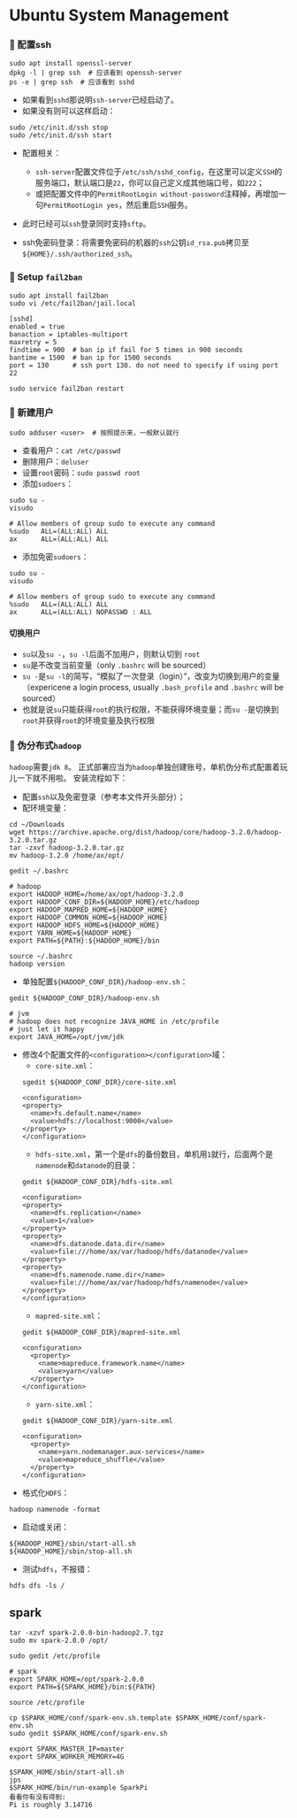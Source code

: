 # Ubuntu System Management

### 🌱 配置ssh

```
sudo apt install openssl-server
dpkg -l | grep ssh  # 应该看到 openssh-server
ps -e | grep ssh  # 应该看到 sshd
```

- 如果看到`sshd`那说明`ssh-server`已经启动了。
- 如果没有则可以这样启动：

```
sudo /etc/init.d/ssh stop
sudo /etc/init.d/ssh start
```

- 配置相关：
    - `ssh-server`配置文件位于`/etc/ssh/sshd_config`，在这里可以定义`SSH`的服务端口，默认端口是`22`，你可以自己定义成其他端口号，如`222`；
    - 或把配置文件中的`PermitRootLogin without-password`注释掉，再增加一句`PermitRootLogin yes`，然后重启`SSH`服务。

- 此时已经可以`ssh`登录同时支持`sftp`。

- ssh免密码登录：将需要免密码的机器的`ssh`公钥`id_rsa.pub`拷贝至`${HOME}/.ssh/authorized_ssh`。


### 🌱 Setup `fail2ban`

```
sudo apt install fail2ban
sudo vi /etc/fail2ban/jail.local 

[sshd]
enabled = true
banaction = iptables-multiport
maxretry = 5
findtime = 900  # ban ip if fail for 5 times in 900 seconds
bantime = 1500  # ban ip for 1500 seconds
port = 130      # ssh port 130. do not need to specify if using port 22

sudo service fail2ban restart
```

### 🌱 新建用户

```
sudo adduser <user>  # 按照提示来，一般默认就行
```

- 查看用户：`cat /etc/passwd`
- 删除用户：`deluser`
- 设置`root`密码：`sudo passwd root`
- 添加`sudoers`：

```
sudo su - 
visudo

# Allow members of group sudo to execute any command
%sudo   ALL=(ALL:ALL) ALL
ax      ALL=(ALL:ALL) ALL
```

- 添加免密`sudoers`：

```
sudo su - 
visudo

# Allow members of group sudo to execute any command
%sudo   ALL=(ALL:ALL) ALL
ax      ALL=(ALL:ALL) NOPASSWD : ALL
```

#### 切换用户

- `su`以及`su -`，`su -l`后面不加用户，则默认切到 `root`
- `su`是不改变当前变量（only `.bashrc` will be sourced）
- `su -`是`su -l`的简写，“模拟了一次登录（login）”，改变为切换到用户的变量（expericene a login process, usually `.bash_profile` and `.bashrc` will be sourced）
- 也就是说`su`只能获得`root`的执行权限，不能获得环境变量；而`su -`是切换到`root`并获得`root`的环境变量及执行权限

### 🌱 伪分布式`hadoop`

`hadoop`需要`jdk 8`。
正式部署应当为`hadoop`单独创建账号，单机伪分布式配置着玩儿一下就不用啦。
安装流程如下：

- 配置`ssh`以及免密登录（参考本文件开头部分）；
- 配环境变量：
```
cd ~/Downloads
wget https://archive.apache.org/dist/hadoop/core/hadoop-3.2.0/hadoop-3.2.0.tar.gz
tar -zxvf hadoop-3.2.0.tar.gz
mv hadoop-3.2.0 /home/ax/opt/

gedit ~/.bashrc

# hadoop
export HADOOP_HOME=/home/ax/opt/hadoop-3.2.0
export HADOOP_CONF_DIR=${HADOOP_HOME}/etc/hadoop
export HADOOP_MAPRED_HOME=${HADOOP_HOME}
export HADOOP_COMMON_HOME=${HADOOP_HOME}
export HADOOP_HDFS_HOME=${HADOOP_HOME}
export YARN_HOME=${HADOOP_HOME}
export PATH=${PATH}:${HADOOP_HOME}/bin

source ~/.bashrc
hadoop version
```
- 单独配置`${HADOOP_CONF_DIR}/hadoop-env.sh`：
```
gedit ${HADOOP_CONF_DIR}/hadoop-env.sh

# jvm
# hadoop does not recognize JAVA_HOME in /etc/profile
# just let it happy
export JAVA_HOME=/opt/jvm/jdk
```
- 修改4个配置文件的`<configuration></configuration>`域：
    - `core-site.xml`：
    ```
    sgedit ${HADOOP_CONF_DIR}/core-site.xml
    
    <configuration>
    <property>
      <name>fs.default.name</name>
      <value>hdfs://localhost:9000</value>
    </property>
    </configuration>
    ```
    - `hdfs-site.xml`，第一个是`dfs`的备份数目，单机用`1`就行，后面两个是`namenode`和`datanode`的目录：
    ```
    gedit ${HADOOP_CONF_DIR}/hdfs-site.xml
    
    <configuration>
    <property>
      <name>dfs.replication</name>
      <value>1</value>
    </property>
    <property>
      <name>dfs.datanode.data.dir</name>
      <value>file:///home/ax/var/hadoop/hdfs/datanode</value>
    </property>
    <property>
      <name>dfs.namenode.name.dir</name>
      <value>file:///home/ax/var/hadoop/hdfs/namenode</value>
    </property>
    </configuration>
    ```
    - `mapred-site.xml`：
    ```
    gedit ${HADOOP_CONF_DIR}/mapred-site.xml
    
    <configuration>
      <property>
        <name>mapreduce.framework.name</name>
        <value>yarn</value>
      </property>
    </configuration>
    ```
    - `yarn-site.xml`：
    ```
    gedit ${HADOOP_CONF_DIR}/yarn-site.xml
    
    <configuration>
      <property>
        <name>yarn.nodemanager.aux-services</name>
        <value>mapreduce_shuffle</value>
      </property>
    </configuration>
    ```
- 格式化`HDFS`：
```
hadoop namenode -format
```
- 启动或关闭：
```
${HADOOP_HOME}/sbin/start-all.sh
${HADOOP_HOME}/sbin/stop-all.sh
```
- 测试`hdfs`，不报错：
```
hdfs dfs -ls /
```
    
## spark

```
tar -xzvf spark-2.0.0-bin-hadoop2.7.tgz  
sudo mv spark-2.0.0 /opt/

sudo gedit /etc/profile

# spark
export SPARK_HOME=/opt/spark-2.0.0
export PATH=${SPARK_HOME}/bin:${PATH}
```
```
source /etc/profile

cp $SPARK_HOME/conf/spark-env.sh.template $SPARK_HOME/conf/spark-env.sh
sudo gedit $SPARK_HOME/conf/spark-env.sh

export SPARK_MASTER_IP=master
export SPARK_WORKER_MEMORY=4G
```
```
$SPARK_HOME/sbin/start-all.sh
jps
$SPARK_HOME/bin/run-example SparkPi
看看你有没有得到:
Pi is roughly 3.14716
```
